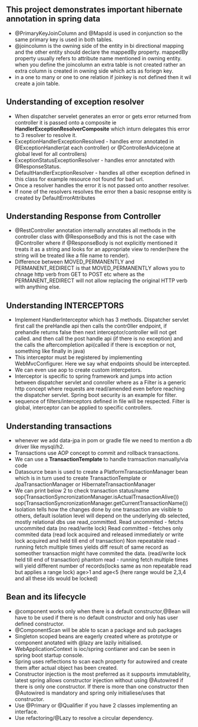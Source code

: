 This project demonstrates important hibernate annotation in spring data
-----------------------------------------------------------------------
* @PrimaryKeyJoinColumn and @MapsId is used in conjunction so the same primary key is used in both tables.
* @joincolumn is the owning side of the entity in bi directional mapping and 
the other entity should declare the mappedBy property. mappedBy property 
usually refers to attribute name mentioned in owning entity. when you define the joincolumn
an extra table is not created rather an extra column is created in owning side 
which acts as foriegn key.
* in a one to many or one to one relation if joinkey is not defined then it wil create
a join table.

Understanding of exception resolver
-----------------------------------
* When dispatcher servelet generates an error or gets error returned from controller it is passed onto a composite ie <b>HandlerExceptionResolverComposite</b>
which inturn delegates this error to 3 resolver to resolve it.
* ExceptionHandlerExceptionResolved - handles error annotated in @ExceptionHandler(at each controller) or @ControllerAdvice(one at global level for all controllers)
* ExceptionStatusExceptionResolver - handles error annotated with @ResponseStatus.
* DefaultHandlerExcptionResolver - handles all other exception defined in this class for example resource not found for bad url.
* Once a resolver handles the error it is not passed onto another resolver.
* If none of the resolvers resolves the error then a basic resopnse entity is created by DefaultErrorAttributes

Understanding Response from Controller
--------------------------------------
* @RestController annotation internally annotates all methods in the controller class with @ResponseBody 
and this is not the case with @Controller where if @ResponseBody is not explicitly mentioned 
it treats it as a string and looks for an appropriate view to render(here the string will be treated 
 like a file name to render).
* Difference between MOVED_PERMANENTLY and PERMANENT_REDIRECT is that MOVED_PERMANENTLY allows you to chnage http verb from GET to POST etc
where as the PERMANENT_REDIRECT will not allow replacing the original HTTP verb with anything else.

Understanding INTERCEPTORS
--------------------------
* Implement HandlerInterceptor which has 3 methods. Dispatcher servlet first call the preHandle api then calls the contr0ller endpoint, if prehandle returns false then next interceptor/controller will not get called.
and then call the post handle api (if there is no exception) and the calls the aftercompletion api(called if there is exception or not, something like finally in java)
* This interceptor must be registered by implementing WebMvcConfigurer. Here we say what endpoints should be intercepted.
* We can even use aop to create custom intercpetors.
* Interceptor is specific to spring framework and jumps into action between dispatcher servlet and conroller where as a Filter
is a generic http concept where requests are read/amended even before reaching the dispatcher servlet. Spring boot security is an example for filter.
* sequence of filters/interceptors defined in file will be respected. Filter is  global, interceptor can be applied to specific controllers.

Understanding transactions
--------------------------
* whenever we add data-jpa in pom or gradle file we need to mention a db driver like mysql/h2.
* Transactions use AOP concept to commit and rollback transactions.
* We can use a <b>TransactionTemplate</b> to handle tramsaction manually/via code
* Datasource bean is used to create a PlatformTransactionManager bean which is in turn used to create TransactionTemplate or JpaTransactionManager or HibernateTransactionManager
* We can print below 2 to check transaction status/name
    sop(TransactionSyncronizationManager.isActualTrnasactionAlive())
    sop(TransactionSyncronizationManager.getCurrentTransactionName())
* Isolation tells how the changes done by one transaction are visible to others, default isolation level will depend on the underlying db selected, mostly relational dbs use read_committed.
    Read uncommited - fetchs uncommited data (no read/write lock)
    Read committed - fetches only commited data (read lock acquired and released immediately or write lock acquired and held till end of transaction)
    Non repeatable read - running fetch multiple times yields diff result of same record as someother transaction might have commited the data. (read/write lock held till end of transaction)
    phantom read - running fetch multiple times will yield different number of records(locks same as non repeatable read but applies a range lock) age>1 and age<5 (here range would be 2,3,4 and all these ids would be locked)

Bean and its lifecycle
-----------------------
* @component works only when there is a default constructor,@Bean will have to be used if there is no default constructor and only has user defined constructor.
* @ComponentScan will be able to scan a package and sub packages
* Singleton scoped beans are eagerly created where as prototype or component anotated with @lazy are lazily initialised.
* WebApplicationContext is ioc/spring contianer and can be seen in spring boot startup console.
* Spring uses reflections to scan each property for autowired and create them after actual object has been created.
* Constructor injection is the most preferred as it supposrts immutablelity, latest spring allows constructor injection without using @Autowired if there is only one constructor. If there is more than one constructor then @Autowired is mandatory and spring only initialiese/uses that constructor.
* Use @Primary or @Qualifier if you have 2 classes implementing an interface.
* Use refactoring/@Lazy to resolve a circular dependency.